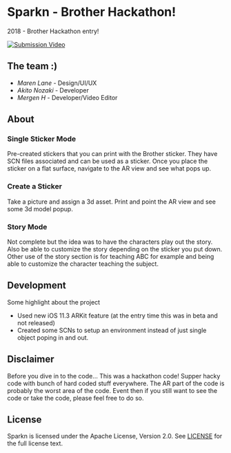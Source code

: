 # Sparkn - Brother Hackathon!

2018 - Brother Hackathon entry!

[![Submission Video](https://img.youtube.com/vi/IZMFsghiXzg/0.jpg)](https://youtu.be/IZMFsghiXzg)

## The team :)

* *Maren Lane* - Design/UI/UX 
* *Akito Nozaki* - Developer
* *Mergen H* - Developer/Video Editor

## About

### Single Sticker Mode

Pre-created stickers that you can print with the Brother sticker. They have SCN files associated and can be used as
a sticker. Once you place the sticker on a flat surface, navigate to the AR view and see what pops up.

### Create a Sticker

Take a picture and assign a 3d asset. Print and point the AR view and see some 3d model popup. 

### Story Mode

Not complete but the idea was to have the characters play out the story. Also be able to customize the story depending
on the sticker you put down. Other use of the story section is for teaching ABC for example and being able to customize
the character teaching the subject.

## Development

Some highlight about the project 

* Used new iOS 11.3 ARKit feature (at the entry time this was in beta and not released)
* Created some SCNs to setup an environment instead of just single object poping in and out.

## Disclaimer

Before you dive in to the code... This was a hackathon code! Supper hacky code with bunch of hard coded stuff
everywhere. The AR part of the code is probably the worst area of the code. Event then if you still want to see the
code or take the code, please feel free to do so.

## License

Sparkn is licensed under the Apache License, Version 2.0. See [LICENSE](https://github.com/anozaki/storytime/blob/master/LICENSE) for the full license text.